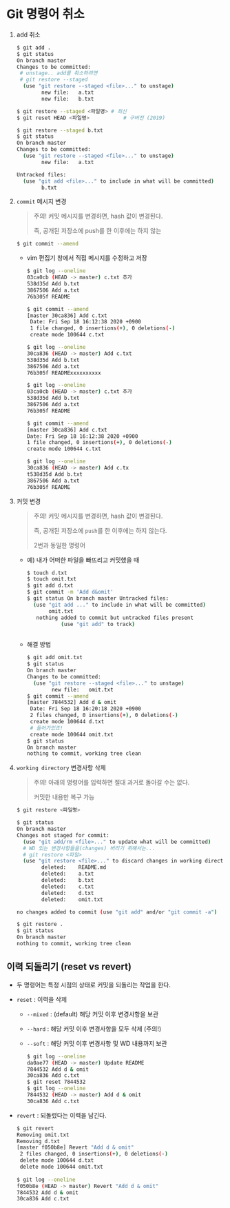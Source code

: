 # Git 명령어 취소

1. add 취소

   ```bash
   $ git add .
   $ git status
   On branch master
   Changes to be committed:
    # unstage.. add를 취소하려면
    # git restore --staged
     (use "git restore --staged <file>..." to unstage)
           new file:   a.txt
           new file:   b.txt
   ```

   ```bash
   $ git restore --staged <파일명>	# 최신
   $ git reset HEAD <파일명>			# 구버전 (2019)
   ```

   ```bash
   $ git restore --staged b.txt
   $ git status
   On branch master
   Changes to be committed:
     (use "git restore --staged <file>..." to unstage)
           new file:   a.txt
   
   Untracked files:
     (use "git add <file>..." to include in what will be committed)
           b.txt
   ```

2. `commit` 메시지 변경

   > 주의! 커밋 메시지를 변경하면, hash 값이 변경된다.
   >
   > 즉, 공개된 저장소에 push를 한 이후에는 하지 않는

   ```bash
   $ git commit --amend
   ```

   - vim 편집기 창에서 직접 메시지를 수정하고 저장

     ```bash
     $ git log --oneline
     03ca0cb (HEAD -> master) c.txt 추가
     538d35d Add b.txt
     3867506 Add a.txt
     76b305f README
     
     $ git commit --amend
     [master 30ca836] Add c.txt
      Date: Fri Sep 18 16:12:38 2020 +0900
      1 file changed, 0 insertions(+), 0 deletions(-)
      create mode 100644 c.txt
     
     $ git log --oneline
     30ca836 (HEAD -> master) Add c.txt
     538d35d Add b.txt
     3867506 Add a.txt
     76b305f READMExxxxxxxxxx
     
     $ git log --oneline
     03ca0cb (HEAD -> master) c.txt 추가
     538d35d Add b.txt
     3867506 Add a.txt
     76b305f README
     
     $ git commit --amend
     [master 30ca836] Add c.txt
     Date: Fri Sep 18 16:12:38 2020 +0900
     1 file changed, 0 insertions(+), 0 deletions(-)
     create mode 100644 c.txt
     
     $ git log --oneline
     30ca836 (HEAD -> master) Add c.tx
     t538d35d Add b.txt
     3867506 Add a.txt
     76b305f README
     ```

3. 커밋 변경

   > 주의! 커밋 메시지를 변경하면, hash 값이 변경된다.
   >
   > 즉, 공개된 저장소에 `push`를 한 이후에는 하지 않는다.
   >
   > 2번과 동일한 명령어

   - 예) 내가 어떠한 파일을 빠뜨리고 커밋했을 때

     ```bash
     $ touch d.txt
     $ touch omit.txt
     $ git add d.txt
     $ git commit -m 'Add d&omit'
     $ git status On branch master Untracked files:
       (use "git add ..." to include in what will be committed)
       		omit.txt
        nothing added to commit but untracked files present
        		(use "git add" to track)
        		
     ```

   - 해결 방법

     ```bash
     $ git add omit.txt
     $ git status
     On branch master
     Changes to be committed:
       (use "git restore --staged <file>..." to unstage)
             new file:   omit.txt
     $ git commit --amend
     [master 7844532] Add d & omit
      Date: Fri Sep 18 16:20:18 2020 +0900
      2 files changed, 0 insertions(+), 0 deletions(-)
      create mode 100644 d.txt
      # 들어가있죠!
      create mode 100644 omit.txt
     $ git status
     On branch master
     nothing to commit, working tree clean
     ```

4. `working directory` 변경사항 삭제

   > 주의! 아래의 명령어를 입력하면 절대 과거로 돌아갈 수는 없다.
   >
   > 커밋한 내용만 복구 가능

   ```bash
   $ git restore <파일명>
   ```

   ```bash
   $ git status
   On branch master
   Changes not staged for commit:
     (use "git add/rm <file>..." to update what will be committed)
     # WD 있는 변경사항들을(changes) 버리기 위해서는...
     # git restore <파일>
     (use "git restore <file>..." to discard changes in working directory)
           deleted:    README.md
           deleted:    a.txt
           deleted:    b.txt
           deleted:    c.txt
           deleted:    d.txt
           deleted:    omit.txt
   
   no changes added to commit (use "git add" and/or "git commit -a")
   ```

   ```bash
   $ git restore .
   $ git status
   On branch master
   nothing to commit, working tree clean
   ```



## 이력 되돌리기 (reset vs revert)

- 두 명령어는 특정 시점의 상태로 커밋을 되돌리는 작업을 한다.

- `reset` : 이력을 삭제

  - `--mixed` : (default) 해당 커밋 이후 변경사항을 보관

  - `--hard` : 해당 커밋 이후 변경사항을 모두 삭제 (주의!)

  - `--soft` : 해당 커밋 이후 변경사항 및 WD 내용까지 보관

    ```bash
    $ git log --oneline
    da0ae77 (HEAD -> master) Update README
    7844532 Add d & omit
    30ca836 Add c.txt
    $ git reset 7844532
    $ git log --oneline
    7844532 (HEAD -> master) Add d & omit
    30ca836 Add c.txt
    ```

- `revert` : 되돌렸다는 이력을 남긴다.

  ```bash
  $ git revert 
  Removing omit.txt
  Removing d.txt
  [master f050b8e] Revert "Add d & omit"
   2 files changed, 0 insertions(+), 0 deletions(-)
   delete mode 100644 d.txt
   delete mode 100644 omit.txt
   
  $ git log --oneline
  f050b8e (HEAD -> master) Revert "Add d & omit"
  7844532 Add d & omit
  30ca836 Add c.txt
  ```